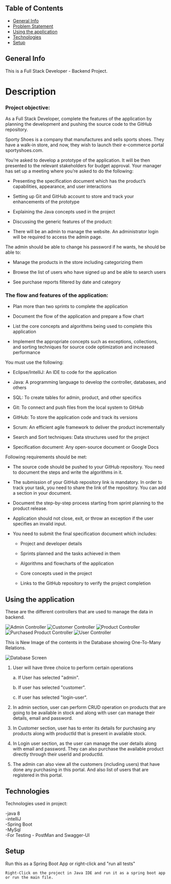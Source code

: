 ## Table of Contents

- [General Info](#General-info)
- [Problem Statement](#Description)
- [Using the application](#Using-the-application)
- [Technologies](#Technologies)
- [Setup](#Setup)

## General Info

This is a Full Stack Developer - Backend Project.

# Description

### Project objective:

As a Full Stack Developer, complete the features of the application by planning the development and pushing the source code to the GitHub repository.

Sporty Shoes is a company that manufactures and sells sports shoes. They have a walk-in store, and now, they wish to launch their e-commerce portal sportyshoes.com.

You’re asked to develop a prototype of the application. It will be then presented to the relevant stakeholders for budget approval. Your manager has set up a meeting where you’re asked to do the following:

* Presenting the specification document which has the product’s capabilities, appearance, and user interactions

* Setting up Git and GitHub account to store and track your enhancements of the prototype

* Explaining the Java concepts used in the project

* Discussing the generic features of the product:

* There will be an admin to manage the website. An administrator login will be required to access the admin page.

The admin should be able to change his password if he wants, he should be able to:

* Manage the products in the store including categorizing them

* Browse the list of users who have signed up and be able to search users

* See purchase reports filtered by date and category 

### The flow and features of the application:

* Plan more than two sprints to complete the application

* Document the flow of the application and prepare a flow chart

* List the core concepts and algorithms being used to complete this application

* Implement the appropriate concepts such as exceptions, collections, and sorting techniques for source code optimization and increased performance


You must use the following:

* Eclipse/IntelliJ: An IDE to code for the application

* Java: A programming language to develop the controller, databases, and others

* SQL: To create tables for admin, product, and other specifics

* Git: To connect and push files from the local system to GitHub

* GitHub: To store the application code and track its versions

* Scrum: An efficient agile framework to deliver the product incrementally

* Search and Sort techniques: Data structures used for the project

* Specification document: Any open-source document or Google Docs


Following requirements should be met:

* The source code should be pushed to your GitHub repository. You need to document the steps and write the algorithms in it.

* The submission of your GitHub repository link is mandatory. In order to track your task, you need to share the link of the repository. You can add a section in your document.

* Document the step-by-step process starting from sprint planning to the product release.

* Application should not close, exit, or throw an exception if the user specifies an invalid input.

* You need to submit the final specification document which includes:

    * Project and developer details

    * Sprints planned and the tasks achieved in them

    * Algorithms and flowcharts of the application

    * Core concepts used in the project

    * Links to the GitHub repository to verify the project completion


## Using the application

These are the different controllers that are used to manage the data in backend.

<img alt = "Admin Controller" src = "https://github.com/Instantgaming2356/JAVAFSD-Project02/blob/master/Images/Screenshot%20(2110).png">

<img alt = "Customer Controller" src = "https://github.com/Instantgaming2356/JAVAFSD-Project02/blob/master/Images/Screenshot%20(2111).png">
 
<img alt = "Product Controller" src = "https://github.com/Instantgaming2356/JAVAFSD-Project02/blob/master/Images/Screenshot%20(2112).png">

<img alt = "Purchased Product Controller" src = "https://github.com/Instantgaming2356/JAVAFSD-Project02/blob/master/Images/Screenshot%20(2113).png">

<img alt = "User Controller" src = "https://github.com/Instantgaming2356/JAVAFSD-Project02/blob/master/Images/Screenshot%20(2114).png">

This is New Image of the contents in the Database showing One-To-Many Relations.

<img alt = "Database Screen" src = "https://github.com/Instantgaming2356/JAVAFSD-Project02/blob/master/Images/Screenshot%20(2109).png">

1. User will have three choice to perform certain operations

    a. If User has selected "admin".

    b. If user has selected "customer".

    c. If user has selected "login-user".

2. In admin section, user can perform CRUD operation on products that are going to be available in stock and along with user can manage their details, email and password.

3. In Customer section, user has to enter its details for purchasing any products along with productId that is present in available stock.
  
4. In Login user section, as the user can manage the user details along with email and password. They can also purchase the available product directly through their userId and productId. 

5. The admin  can also view all the customers (including users) that have done any purchasing in this portal. And also list of users that are registered in this portal.


## Technologies

Technologies used in project:

-java 8 \
-intelliJ \
-Spring Boot \
-MySql \
-For Testing - PostMan and Swagger-UI

## Setup

Run this as a Spring Boot App or right-click and "run all tests"

```
Right-Click on the project in Java IDE and run it as a spring boot app or run the main file.
```
